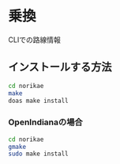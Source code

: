 # 乗換
CLIでの路線情報

## インストールする方法
```sh
cd norikae
make
doas make install
```

### OpenIndianaの場合
```sh
cd norikae
gmake
sudo make install
```
